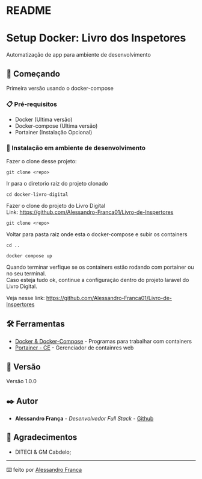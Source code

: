 # README

# Setup Docker: Livro dos Inspetores

Automatização de app para ambiente de desenvolvimento

## 🚀 Começando

Primeira versão usando o docker-compose 

### 📋 Pré-requisitos

 - Docker (Ultima versão)
 - Docker-compose (Ultima versão)
 - Portainer (Instalação Opcional)

### 🔧 Instalação em ambiente de desenvolvimento

Fazer o clone desse projeto:

```
git clone <repo>
```

Ir para o diretorio raiz do projeto clonado

```
cd docker-livro-digital
```

Fazer o clone do projeto do Livro Digital <br>
Link: https://github.com/Alessandro-Franca01/Livro-de-Inspertores

```
git clone <repo>
```

Voltar para pasta raiz onde esta o docker-compose e subir os containers

```
cd ..
```

```
docker compose up
```

Quando terminar verfique se os containers estão rodando com portainer ou no seu terminal.<br>
Caso esteja tudo ok, continue a configuração dentro do projeto laravel do Livro Digital.

Veja nesse link: https://github.com/Alessandro-Franca01/Livro-de-Inspertores

## 🛠️ Ferramentas

* [Docker & Docker-Compose](https://www.docker.com//) - Programas para trabalhar com containers
* [Portainer - CE](https://docs.portainer.io/start/install-ce/) - Gerenciador de containres web

## 📌 Versão

Versão 1.0.0 

## ✒️ Autor

* **Alessandro França** - *Desenvolvedor Full Stack* - [Github](https://github.com/Alessandro-Franca01)

## 🎁 Agradecimentos

* DITECI & GM Cabdelo;

---
⌨️ feito por [Alessandro Franca](https://github.com/Alessandro-Franca01)


